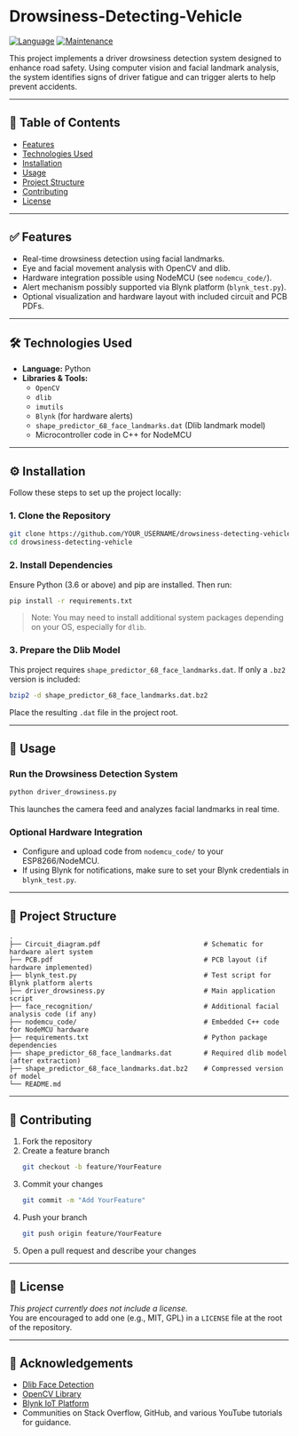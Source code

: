 # Drowsiness-Detecting-Vehicle

[![Language](https://img.shields.io/badge/Language-Python-yellow.svg?style=for-the-badge)](https://en.wikipedia.org/wiki/Programming_language)
[![Maintenance](https://img.shields.io/badge/Maintained%3F-yes-green.svg?style=for-the-badge)](https://github.com/YOUR_USERNAME/drowsiness-detecting-vehicle/graphs/commit-activity)

This project implements a driver drowsiness detection system designed to enhance road safety. Using computer vision and facial landmark analysis, the system identifies signs of driver fatigue and can trigger alerts to help prevent accidents.

---

## 📑 Table of Contents

- [Features](#features)
- [Technologies Used](#technologies-used)
- [Installation](#installation)
- [Usage](#usage)
- [Project Structure](#project-structure)
- [Contributing](#contributing)
- [License](#license)

---

## ✅ Features

- Real-time drowsiness detection using facial landmarks.
- Eye and facial movement analysis with OpenCV and dlib.
- Hardware integration possible using NodeMCU (see `nodemcu_code/`).
- Alert mechanism possibly supported via Blynk platform (`blynk_test.py`).
- Optional visualization and hardware layout with included circuit and PCB PDFs.

---

## 🛠 Technologies Used

- **Language:** Python
- **Libraries & Tools:**
  - `OpenCV`
  - `dlib`
  - `imutils`
  - `Blynk` (for hardware alerts)
  - `shape_predictor_68_face_landmarks.dat` (Dlib landmark model)
  - Microcontroller code in C++ for NodeMCU

---

## ⚙️ Installation

Follow these steps to set up the project locally:

### 1. Clone the Repository

```bash
git clone https://github.com/YOUR_USERNAME/drowsiness-detecting-vehicle.git
cd drowsiness-detecting-vehicle
```

### 2. Install Dependencies

Ensure Python (3.6 or above) and pip are installed. Then run:

```bash
pip install -r requirements.txt
```

> Note: You may need to install additional system packages depending on your OS, especially for `dlib`.

### 3. Prepare the Dlib Model

This project requires `shape_predictor_68_face_landmarks.dat`. If only a `.bz2` version is included:

```bash
bzip2 -d shape_predictor_68_face_landmarks.dat.bz2
```

Place the resulting `.dat` file in the project root.

---

## 🚀 Usage

### Run the Drowsiness Detection System

```bash
python driver_drowsiness.py
```

This launches the camera feed and analyzes facial landmarks in real time.

### Optional Hardware Integration

- Configure and upload code from `nodemcu_code/` to your ESP8266/NodeMCU.
- If using Blynk for notifications, make sure to set your Blynk credentials in `blynk_test.py`.

---

## 📁 Project Structure

```
.
├── Circuit_diagram.pdf                          # Schematic for hardware alert system
├── PCB.pdf                                      # PCB layout (if hardware implemented)
├── blynk_test.py                                # Test script for Blynk platform alerts
├── driver_drowsiness.py                         # Main application script
├── face_recognition/                            # Additional facial analysis code (if any)
├── nodemcu_code/                                # Embedded C++ code for NodeMCU hardware
├── requirements.txt                             # Python package dependencies
├── shape_predictor_68_face_landmarks.dat        # Required dlib model (after extraction)
├── shape_predictor_68_face_landmarks.dat.bz2    # Compressed version of model
└── README.md
```

---

## 🤝 Contributing

1. Fork the repository
2. Create a feature branch  
   ```bash
   git checkout -b feature/YourFeature
   ```
3. Commit your changes  
   ```bash
   git commit -m "Add YourFeature"
   ```
4. Push your branch  
   ```bash
   git push origin feature/YourFeature
   ```
5. Open a pull request and describe your changes

---

## 📄 License

*This project currently does not include a license.*  
You are encouraged to add one (e.g., MIT, GPL) in a `LICENSE` file at the root of the repository.

---

## 🙏 Acknowledgements

- [Dlib Face Detection](http://dlib.net/)
- [OpenCV Library](https://opencv.org/)
- [Blynk IoT Platform](https://blynk.io/)
- Communities on Stack Overflow, GitHub, and various YouTube tutorials for guidance.
